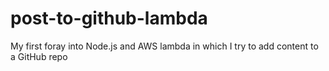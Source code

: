 # post-to-github-lambda
My first foray into Node.js and AWS lambda in which I try to add content to a GitHub repo
